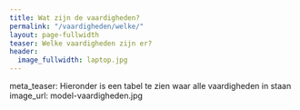 ```yaml
---
title: Wat zijn de vaardigheden?
permalink: "/vaardigheden/welke/"
layout: page-fullwidth
teaser: Welke vaardigheden zijn er?
header:
  image_fullwidth: laptop.jpg
---
```

meta_teaser: Hieronder is een tabel te zien waar alle vaardigheden in staan
image_url: model-vaardigheden.jpg
